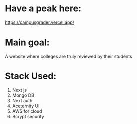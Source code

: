 # Have a peak here: 
https://campusgrader.vercel.app/

# Main goal:
A website where colleges are truly reviewed by their students

# Stack Used:
1) Next js
2) Mongo DB
3) Next auth
4) Aceternity UI
5) AWS for cloud
6) Bcrypt security
